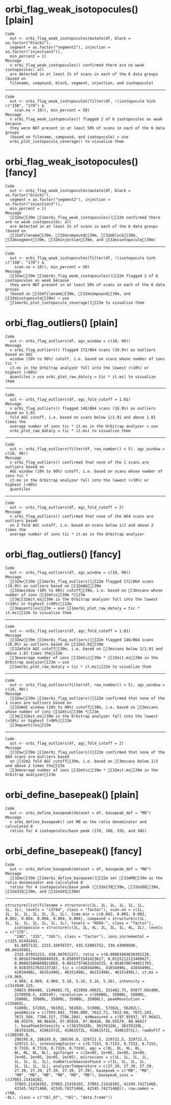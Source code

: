 # orbi_flag_weak_isotopocules() [plain]

    Code
      out <- orbi_flag_weak_isotopocules(mutate(df, block = as.factor("block1"),
      segment = as.factor("segment2"), injection = as.factor("injection3")),
      min_percent = 1)
    Message
      v orbi_flag_weak_isotopocules() confirmed there are no weak isotopocules: all
      are detected in at least 1% of scans in each of the 6 data groups (based on
      filename, compound, block, segment, injection, and isotopocule)

---

    Code
      out <- orbi_flag_weak_isotopocules(filter(df, !(isotopocule %in% c("15N", "17O") &
        scan.no > 10)), min_percent = 50)
    Message
      v orbi_flag_weak_isotopocules() flagged 2 of 6 isotopocules as weak because
      they were NOT present in at least 50% of scans in each of the 6 data groups
      (based on filename, compound, and isotopocule) > use
      orbi_plot_isotopocule_coverage() to visualize them

# orbi_flag_weak_isotopocules() [fancy]

    Code
      out <- orbi_flag_weak_isotopocules(mutate(df, block = as.factor("block1"),
      segment = as.factor("segment2"), injection = as.factor("injection3")),
      min_percent = 1)
    Message
      [32m✔[39m [1morbi_flag_weak_isotopocules()[22m confirmed there are no weak isotopocules: all
      are detected in at least 1% of scans in each of the 6 data groups (based on
      [32mfilename[39m, [32mcompound[39m, [32mblock[39m, [32msegment[39m, [32minjection[39m, and [32misotopocule[39m)

---

    Code
      out <- orbi_flag_weak_isotopocules(filter(df, !(isotopocule %in% c("15N", "17O") &
        scan.no > 10)), min_percent = 50)
    Message
      [32m✔[39m [1morbi_flag_weak_isotopocules()[22m flagged 2 of 6 isotopocules as weak because
      they were NOT present in at least 50% of scans in each of the 6 data groups
      (based on [32mfilename[39m, [32mcompound[39m, and [32misotopocule[39m) → use
      [1morbi_plot_isotopocule_coverage()[22m to visualize them

# orbi_flag_outliers() [plain]

    Code
      out <- orbi_flag_outliers(df, agc_window = c(10, 90))
    Message
      v orbi_flag_outliers() flagged 172/864 scans (19.9%) as outliers based on AGC
      window (10% to 90%) cutoff, i.e. based on scans whose number of ions tic *
      it.ms in the Orbitrap analyzer fall into the lowest (<10%) or highest (>90%)
      quantiles > use orbi_plot_raw_data(y = tic * it.ms) to visualize them

---

    Code
      out <- orbi_flag_outliers(df, agc_fold_cutoff = 1.01)
    Message
      v orbi_flag_outliers() flagged 146/864 scans (16.9%) as outliers based on 1.01
      fold AGC cutoff, i.e. based on scans below 1/1.01 and above 1.01 times the
      average number of ions tic * it.ms in the Orbitrap analyzer > use
      orbi_plot_raw_data(y = tic * it.ms) to visualize them

---

    Code
      out <- orbi_flag_outliers(filter(df, row_number() < 5), agc_window = c(10, 90))
    Message
      v orbi_flag_outliers() confirmed that none of the 1 scans are outliers based on
      AGC window (10% to 90%) cutoff, i.e. based on scans whose number of ions tic *
      it.ms in the Orbitrap analyzer fall into the lowest (<10%) or highest (>90%)
      quantiles

---

    Code
      out <- orbi_flag_outliers(df, agc_fold_cutoff = 2)
    Message
      v orbi_flag_outliers() confirmed that none of the 864 scans are outliers based
      on 2 fold AGC cutoff, i.e. based on scans below 1/2 and above 2 times the
      average number of ions tic * it.ms in the Orbitrap analyzer

# orbi_flag_outliers() [fancy]

    Code
      out <- orbi_flag_outliers(df, agc_window = c(10, 90))
    Message
      [32m✔[39m [1morbi_flag_outliers()[22m flagged 172/864 scans (19.9%) as outliers based on [32mAGC[39m
      [32mwindow (10% to 90%) cutoff[39m, i.e. based on [3mscans whose number of ions [32mtic[39m *[23m
      [3m[32mit.ms[39m in the Orbitrap analyzer fall into the lowest (<10%) or highest (>90%)[23m
      [3mquantiles[23m → use [1morbi_plot_raw_data(y = tic * it.ms)[22m to visualize them

---

    Code
      out <- orbi_flag_outliers(df, agc_fold_cutoff = 1.01)
    Message
      [32m✔[39m [1morbi_flag_outliers()[22m flagged 146/864 scans (16.9%) as outliers based on [32m1.01[39m
      [32mfold AGC cutoff[39m, i.e. based on [3mscans below 1/1.01 and above 1.01 times the[23m
      [3maverage number of ions [32mtic[39m * [32mit.ms[39m in the Orbitrap analyzer[23m → use
      [1morbi_plot_raw_data(y = tic * it.ms)[22m to visualize them

---

    Code
      out <- orbi_flag_outliers(filter(df, row_number() < 5), agc_window = c(10, 90))
    Message
      [32m✔[39m [1morbi_flag_outliers()[22m confirmed that none of the 1 scans are outliers based on
      [32mAGC window (10% to 90%) cutoff[39m, i.e. based on [3mscans whose number of ions [32mtic[39m *[23m
      [3m[32mit.ms[39m in the Orbitrap analyzer fall into the lowest (<10%) or highest (>90%)[23m
      [3mquantiles[23m

---

    Code
      out <- orbi_flag_outliers(df, agc_fold_cutoff = 2)
    Message
      [32m✔[39m [1morbi_flag_outliers()[22m confirmed that none of the 864 scans are outliers based
      on [32m2 fold AGC cutoff[39m, i.e. based on [3mscans below 1/2 and above 2 times the[23m
      [3maverage number of ions [32mtic[39m * [32mit.ms[39m in the Orbitrap analyzer[23m

# orbi_define_basepeak() [plain]

    Code
      out <- orbi_define_basepeak(dataset = df, basepeak_def = "M0")
    Message
      v orbi_define_basepeak() set M0 as the ratio denominator and calculated 8
      ratios for 4 isotopocules/base peak (17O, 18O, 33S, and 34S)

# orbi_define_basepeak() [fancy]

    Code
      out <- orbi_define_basepeak(dataset = df, basepeak_def = "M0")
    Message
      [32m✔[39m [1morbi_define_basepeak()[22m set [32mM0[39m as the ratio denominator and calculated 8
      ratios for 4 isotopocules/base peak ([32m17O[39m, [32m18O[39m, [32m33S[39m, and [32m34S[39m)

---

    structure(list(filename = structure(c(1L, 1L, 1L, 1L, 1L, 1L, 
    1L, 1L), levels = "s3744", class = "factor"), scan.no = c(1L, 
    1L, 1L, 1L, 2L, 2L, 2L, 2L), time.min = c(0.002, 0.002, 0.002, 
    0.002, 0.004, 0.004, 0.004, 0.004), compound = structure(c(1L, 
    1L, 1L, 1L, 1L, 1L, 1L, 1L), levels = "HSO4-", class = "factor"), 
        isotopocule = structure(c(3L, 1L, 4L, 2L, 3L, 1L, 4L, 2L), levels = c("17O", 
        "18O", "33S", "34S"), class = "factor"), ions.incremental = c(325.81442443, 
        61.8857132, 2215.16076727, 435.53885752, 339.43909506, 66.64145661, 
        2315.07031223, 438.49763227), ratio = c(0.00861869636381228, 
        0.00163704898044919, 0.0585971541423617, 0.0115212123409627, 
        0.00801589660021069, 0.00157374631634215, 0.0546706744011703, 
        0.0103551763213728), tic = c(41034496L, 41034496L, 41034496L, 
        41034496L, 46151496L, 46151496L, 46151496L, 46151496L), it.ms = c(4.969, 
        4.969, 4.969, 4.969, 5.16, 5.16, 5.16, 5.16), intensity = c(314948.125, 
        59823.066406, 2146602.75, 422056.40625, 331462.75, 65077.691406, 
        2270958.5, 430145), resolution = c(35000L, 35000L, 35000L, 
        35000L, 35000L, 35000L, 35000L, 35000L), peakResolution = c(55802L, 
        51800L, 57202L, 56102L, 56102L, 51900L, 57302L, 56202L), 
        peakNoise = c(7593.842, 7594.009, 7612.71, 7612.66, 7671.243, 
        7671.504, 7706.157, 7706.204), mzMeasured = c(97.95937, 97.96421, 
        98.95579, 98.96426, 97.95939, 97.96426, 98.95579, 98.96427
        ), basePeakIntensity = c(36376320L, 36376320L, 36376320L, 
        36376320L, 41061572L, 41061572L, 41061572L, 41061572L), rawOvFtT = c(288195.8, 
        288195.8, 288195.8, 288195.8, 329721.5, 329721.5, 329721.5, 
        329721.5), intensCompFactor = c(0.7153, 0.7153, 0.7153, 0.7153, 
        0.7319, 0.7319, 0.7319, 0.7319), agc = c(0L, 0L, 0L, 0L, 
        0L, 0L, 0L, 0L), agcTarget = c(2e+05, 2e+05, 2e+05, 2e+05, 
        2e+05, 2e+05, 2e+05, 2e+05), microscans = c(1L, 1L, 1L, 1L, 
        1L, 1L, 1L, 1L), numberLockmassesFound = c(1L, 1L, 1L, 1L, 
        1L, 1L, 1L, 1L), analyzerTemperature = c(27.39, 27.39, 27.39, 
        27.39, 27.39, 27.39, 27.39, 27.39), basepeak = c("M0", "M0", 
        "M0", "M0", "M0", "M0", "M0", "M0"), basepeak_ions = c(37803.21416102, 
        37803.21416102, 37803.21416102, 37803.21416102, 42345.74271468, 
        42345.74271468, 42345.74271468, 42345.74271468)), row.names = c(NA, 
    -8L), class = c("tbl_df", "tbl", "data.frame"))

